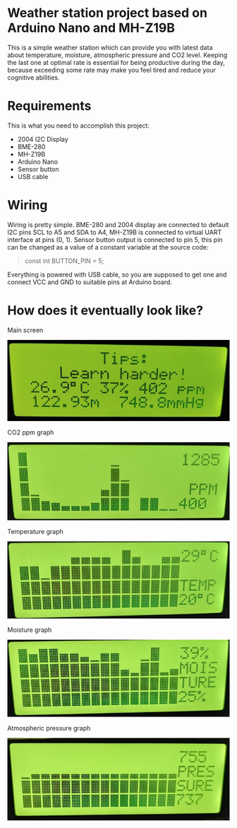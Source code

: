 # Weather station project based on Arduino Nano and MH-Z19B
This is a simple weather station which can provide you with latest data about temperature, moisture, atmospheric pressure and CO2 level. Keeping the last one at optimal rate is essential for being productive during the day, because exceeding some rate may make you feel tired and reduce your cognitive abilities.
# Requirements
This is what you need to accomplish this project:
- 2004 I2C Display
- BME-280
- MH-Z19B
- Arduino Nano
- Sensor button
- USB cable
# Wiring
Wiring is pretty simple. BME-280 and 2004 display are connected to default I2C pins SCL to A5 and SDA to A4, MH-Z19B is connected to virtual UART interface at pins (0, 1). Sensor button output is connected to pin 5, this pin can be changed as a value of a constant variable at the source code:

> const int BUTTON_PIN = 5;

Everything is powered with USB cable, so you are supposed to get one and connect VCC and GND to suitable pins at Arduino board.
# How does it eventually look like?
Main screen

![Main screen](https://github.com/andyparkers/Weather-Station/blob/main/Images/IMG_20220729_201324_BURST1.jpg)

CO2 ppm graph

![ppm](https://github.com/andyparkers/Weather-Station/blob/main/Images/IMG_20220729_201343.jpg)

Temperature graph

![temperature](https://github.com/andyparkers/Weather-Station/blob/main/Images/IMG_20220729_201356.jpg)

Moisture graph

![moisture](https://github.com/andyparkers/Weather-Station/blob/main/Images/IMG_20220729_201409.jpg)

Atmospheric pressure graph

![atmospheric pressure](https://github.com/andyparkers/Weather-Station/blob/main/Images/IMG_20220729_201416.jpg)


